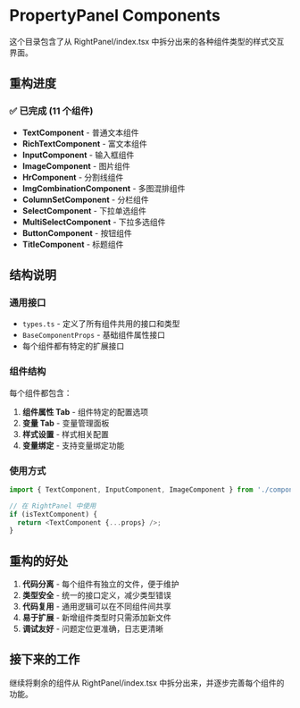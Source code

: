 # PropertyPanel Components

这个目录包含了从 RightPanel/index.tsx 中拆分出来的各种组件类型的样式交互界面。

## 重构进度

### ✅ 已完成 (11 个组件)

- **TextComponent** - 普通文本组件
- **RichTextComponent** - 富文本组件
- **InputComponent** - 输入框组件
- **ImageComponent** - 图片组件
- **HrComponent** - 分割线组件
- **ImgCombinationComponent** - 多图混排组件
- **ColumnSetComponent** - 分栏组件
- **SelectComponent** - 下拉单选组件
- **MultiSelectComponent** - 下拉多选组件
- **ButtonComponent** - 按钮组件
- **TitleComponent** - 标题组件

## 结构说明

### 通用接口

- `types.ts` - 定义了所有组件共用的接口和类型
- `BaseComponentProps` - 基础组件属性接口
- 每个组件都有特定的扩展接口

### 组件结构

每个组件都包含：

1. **组件属性 Tab** - 组件特定的配置选项
2. **变量 Tab** - 变量管理面板
3. **样式设置** - 样式相关配置
4. **变量绑定** - 支持变量绑定功能

### 使用方式

```typescript
import { TextComponent, InputComponent, ImageComponent } from './components';

// 在 RightPanel 中使用
if (isTextComponent) {
  return <TextComponent {...props} />;
}
```

## 重构的好处

1. **代码分离** - 每个组件有独立的文件，便于维护
2. **类型安全** - 统一的接口定义，减少类型错误
3. **代码复用** - 通用逻辑可以在不同组件间共享
4. **易于扩展** - 新增组件类型时只需添加新文件
5. **调试友好** - 问题定位更准确，日志更清晰

## 接下来的工作

继续将剩余的组件从 RightPanel/index.tsx 中拆分出来，并逐步完善每个组件的功能。

